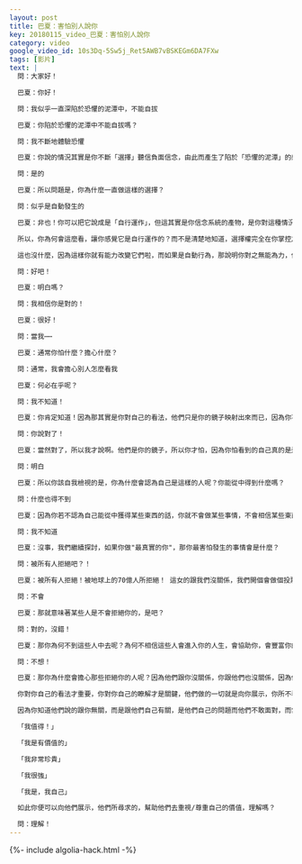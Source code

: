 ```yaml
---
layout: post
title: 巴夏：害怕別人說你
key: 20180115_video_巴夏：害怕別人說你
category: video
google_video_id: 10s3Dq-5Sw5j_Ret5AWB7vBSKEGm6DA7FXw
tags: [影片]
text: |
  問：大家好！

  巴夏：你好！

  問：我似乎一直深陷於恐懼的泥潭中，不能自拔

  巴夏：你陷於恐懼的泥潭中不能自拔嗎？

  問：我不斷地體驗恐懼

  巴夏：你說的情況其實是你不斷「選擇」聽信負面信念，由此而產生了陷於「恐懼的泥潭」的感覺

  問：是的

  巴夏：所以問題是，你為什麼一直做這樣的選擇？

  問：似乎是自動發生的

  巴夏：非也！你可以把它說成是「自行運作」，但這其實是你信念系統的產物，是你對這種情況的看法導致的（你與這情況的關係）。

  所以，你為何會這麼看，讓你感覺它是自行運作的？而不是清楚地知道，選擇權完全在你掌控之中呢？你需要做的全部就是對自己誠實，承擔起責任，並承認自己選擇相信一些負面信念

  這也沒什麼，因為這樣你就有能力改變它們啦，而如果是自動行為，那說明你對之無能為力，你不能改變它，說明你沒有控制權，所以別買負面信念系統的賬，認為是自動行為，因為它看起來可能是自動的，但是其實是你讓它變成這樣子的，所以你就不會去深究了（負面信念的狡猾）

  問：好吧！

  巴夏：明白嗎？

  問：我相信你是對的！

  巴夏：很好！

  問：當我⋯⋯

  巴夏：通常你怕什麼？擔心什麼？

  問：通常，我會擔心別人怎麼看我

  巴夏：何必在乎呢？

  問：我不知道！

  巴夏：你肯定知道！因為那其實是你對自己的看法，他們只是你的鏡子映射出來而已，因為你不相信你自己

  問：你說對了！

  巴夏：當然對了，所以我才說啊。他們是你的鏡子，所以你才怕，因為你怕看到的自己真的是這樣的人，但如果你不再認為自己是這樣的人：我沒用，我不配、我做不到、我能力不夠⋯⋯等等，你們地球人的自貶說法，你若不再聽信，那不論別人怎麼說，你都不會介意，因為你知道他們說的都不是真的，明白嗎？

  問：明白

  巴夏：所以你該自我檢視的是，你為什麼會認為自己是這樣的人呢？你能從中得到什麼嗎？

  問：什麼也得不到

  巴夏：因為你若不認為自己能從中獲得某些東西的話，你就不會做某些事情，不會相信某些東西，所以，你認為自己不夠好，這對你有什麼好處嗎？是不是說，你就可以不用去努力了呢？

  問：我不知道

  巴夏：沒事，我們繼續探討，如果你做"最真實的你"，那你最害怕發生的事情會是什麼？

  問：被所有人拒絕吧？！

  巴夏：被所有人拒絕！被地球上的70億人所拒絕！ 這女的跟我們沒關係，我們開個會做個投票，我們該把祂驅逐出地球，還有其他一些星球也不能讓她待著，你認為會發生這種情況嗎？地球上的每個人都會拒絕你？

  問：不會

  巴夏：那就意味著某些人是不會拒絕你的，是吧？

  問：對的，沒錯！

  巴夏：那你為何不到這些人中去呢？為何不相信這些人會進入你的人生，會協助你，會豐富你的生活呢？而對於那些不會這麼做的人，你也不想跟他們有什麼關係，對吧？

  問：不想！

  巴夏：那你為什麼會擔心那些拒絕你的人呢？因為他們跟你沒關係，你跟他們也沒關係，因為你知道自己的價值，你知道自己的才華，你知道自己有能力，你知道自己跟源頭/神的連接，而他們不知道，他們不知道你的生活，他們不知道你的真實情況，他們對你一無所知，那他們的意見就無關緊要，明白嗎？

  你對你自己的看法才重要，你對你自己的瞭解才是關鍵，他們做的一切就是向你展示，你所不看重自己的地方，不珍惜自己的地方，而一旦你愛自己，那些人要是貶低你，就會像是在龍捲風裡，大喊大叫，對你毫無影響，因為你知道他們是在胡說八道，你的真理之風會把他們的屁話吹到九霄雲外。

  因為你知道他們說的跟你無關，而是跟他們自己有關，是他們自己的問題而他們不敢面對，而當你回歸，展示出你的慈悲/同理心，你清楚地知道，他們目前深陷於自我貶低，自我懷疑的泥潭中，因為你是過來人，你能理解，你知道會是什麼情況，你也看得明白，如今，你可以帶著慈悲安撫他們：「是的，我明白」「我也是這麼過來的」，「但是，你知道我發現了什麼嗎？」

  「我值得！」

  「我是有價值的」

  「我非常珍貴」

  「我很強」

  「我是，我自己」

  如此你便可以向他們展示，他們所尋求的，幫助他們去重視/尊重自己的價值，理解嗎？

  問：理解！
---
```


{%- include algolia-hack.html -%}
